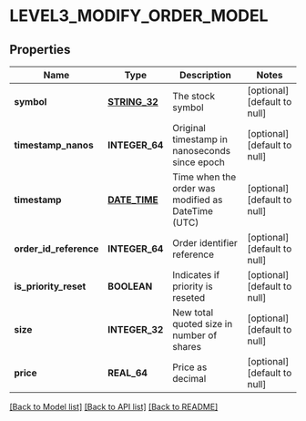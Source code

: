# LEVEL3_MODIFY_ORDER_MODEL

## Properties
Name | Type | Description | Notes
------------ | ------------- | ------------- | -------------
**symbol** | [**STRING_32**](STRING_32.md) | The stock symbol | [optional] [default to null]
**timestamp_nanos** | **INTEGER_64** | Original timestamp in nanoseconds since epoch | [optional] [default to null]
**timestamp** | [**DATE_TIME**](DATE_TIME.md) | Time when the order was modified as DateTime (UTC) | [optional] [default to null]
**order_id_reference** | **INTEGER_64** | Order identifier reference | [optional] [default to null]
**is_priority_reset** | **BOOLEAN** | Indicates if priority is reseted | [optional] [default to null]
**size** | **INTEGER_32** | New total quoted size in number of shares | [optional] [default to null]
**price** | **REAL_64** | Price as decimal | [optional] [default to null]

[[Back to Model list]](../README.md#documentation-for-models) [[Back to API list]](../README.md#documentation-for-api-endpoints) [[Back to README]](../README.md)


